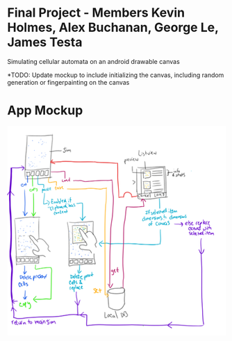 # Final Project - Members Kevin Holmes, Alex Buchanan, George Le, James Testa

Simulating cellular automata on an android drawable canvas

*TODO: Update mockup to include initializing the canvas, including random generation or fingerpainting on the canvas


# App Mockup
![Alt text](final/GameofLife/AppMockup.png?raw=true)


